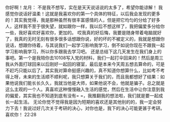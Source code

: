 你好啊！龙月：
   不是我不想写，实在是天天说话说的太多了，希望你能谅解！
   我感觉你说话好温柔！这就是我喜欢你的第一个具体的特征，以后我会发现的更多的！其实我觉得，我是那种虽然有很丰富感情的人，但是把它均匀的分给了好多人，这样我不至于很失望，就如跟你一样，我以后不想这样了，我把偏爱多分给你一些，我好喜欢好喜欢你，更加的。
   哎我真的好后悔，我要是随身带着电脑就好了，我真的无时无刻有很多很多话想跟你说，好的坏的不被定义的，我就是想跟你说话，想跟你待着，与其说我们一起学习影响我学习，倒不如说你现在不跟我一起学习影响我学习，所以你多跟我去学习吧。
   还是总结下这几天发生在我们身上的事吧。第一个是我陪你去10108写入党的材料，我们一起打伞回来的！然后是周三我从外面打球回来以后刚好一起回的寝室，最后是本来今天周五想去算命的，可是不赶巧只能以后了。其实我对算命挺感兴趣的，真不知道你想算什么，比如考不考得上呀，未来的生活顺不顺利呢，我只想算关于我们的，而且我都想好了结果：如果他说我们能长长久久，我就当他是大师，如果他说不会，他就是骗子。总之就是这么主观的一个人。真喜欢这种慢慢融入生活的感觉，然后在生活中让你注意到我的偏爱，其实我也不知道到底有没有= =，我推翻我的想法啦，我们就是要一起成长一起生活。
   无论你觉不觉得我是因为短期的喜欢还是其他别的的，我一定会努力下去！我说过好几次关于考研的决心，对你也是，我下的决心可能更甚于考研。
   喜欢你！
   22:28